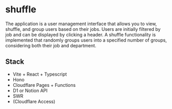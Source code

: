# shuffle

The application is a user management interface that allows you to view, shuffle, and group users based on their jobs. Users are initially filtered by job and can be displayed by clicking a header.
A shuffle functionality is implemented that randomly groups users into a specified number of groups, considering both their job and department.

## Stack

- Vite + React + Typescript
- Hono
- Cloudflare Pages + Functions
- D1 or Notion API
- SWR
- (Cloudflare Access)
